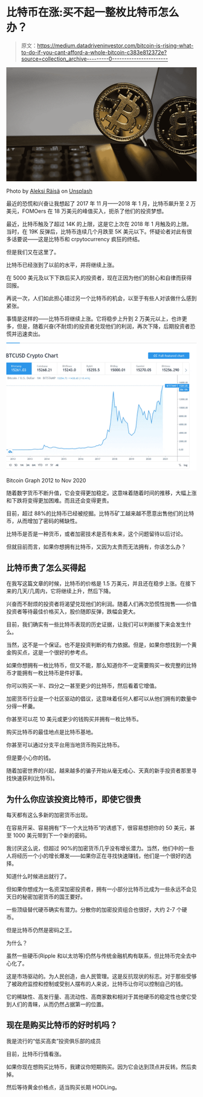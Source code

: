 # 比特币在涨:买不起一整枚比特币怎么办？

> 原文：<https://medium.datadriveninvestor.com/bitcoin-is-rising-what-to-do-if-you-cant-afford-a-whole-bitcoin-c383e812372e?source=collection_archive---------0----------------------->

![](img/fd5326b067cafd85ec664fa730ce4b73.png)

Photo by [Aleksi Räisä](https://unsplash.com/@denarium_bitcoin?utm_source=medium&utm_medium=referral) on [Unsplash](https://unsplash.com?utm_source=medium&utm_medium=referral)

最近的恐慌和兴奋让我想起了 2017 年 11 月——2018 年 1 月，比特币飙升至 2 万美元，FOMOers 在 18 万美元的峰值买入，扼杀了他们的投资梦想。

最近，比特币触及了超过 14K 的上限，这是它上次在 2018 年 1 月触及的上限。当时，在 19K 反弹后，比特币连续几个月跌至 5K 美元以下。怀疑论者对此有很多话要说——这是比特币和 crpytocurrency 疯狂的终结。

但是我们又在这里了。

比特币已经涨到了以前的水平，并将继续上涨。

在 5000 美元及以下下跌后买入的投资者，现在正因为他们的耐心和自律而获得回报。

再说一次，人们如此担心错过另一个比特币的机会，以至于有些人对该做什么感到紧张。

事情是这样的——比特币将继续上涨。它将稳步上升到 2 万美元以上，也许更多，但是，随着兴奋(不耐烦)的投资者兑现他们的利润，再次下降，后期投资者恐慌并迅速卖出。

![](img/5909439ffb59d9c1a78954699a51d5b2.png)

Bitcoin Graph 2012 to Nov 2020

随着数字货币不断升值，它会变得更加稳定。这意味着随着时间的推移，大幅上涨和下跌将变得更加困难。而且还会变得更贵。

目前，超过 88%的比特币已经被挖掘。比特币矿工越来越不愿意出售他们的比特币，从而增加了密码的稀缺性。

比特币是否是一种货币，或者加密技术是否有未来，这个问题留待以后讨论。

但就目前而言，如果你想拥有比特币，又因为太贵而无法拥有，你该怎么办？

## 比特币贵了怎么买得起

在我写这篇文章的时候，比特币的价格是 1.5 万美元，并且还在稳步上涨。在接下来的几天/几周内，它将继续上升，然后下降。

兴奋而不耐烦的投资者将渴望兑现他们的利润。随着人们再次恐慌性抛售——价值投资者等待最佳价格买入，股价随即反弹，跌幅会更大。

目前，我们确实有一些比特币表现的历史证据，让我们可以判断接下来会发生什么。

当然，这不是一个保证。也不是投资判断的有力依据。但是，如果你想找到一个黄金购买点，这是一个很好的参考点。

如果你想拥有一枚比特币，但又不能，那么知道你不一定需要购买一枚完整的比特币才能拥有一枚比特币是件好事。

你可以购买一半、四分之一甚至更少的比特币，然后看着它增值。

加密货币行业是一个社区驱动的倡议，这意味着任何人都可以从他们拥有的数量中分得一杯羹。

你甚至可以花 10 美元或更少的钱购买并拥有一枚比特币。

购买比特币的最佳地点是比特币基地。

你甚至可以通过分支平台用当地货币购买比特币。

但是要小心你的钱。

随着加密世界的兴起，越来越多的骗子开始从毫无戒心、天真的新手投资者那里寻找快速获利(比特币)。

## 为什么你应该投资比特币，即使它很贵

每天都有这么多新的加密货币出现。

在容易开采、容易拥有“下一个大比特币”的诱惑下，很容易想把你的 50 美元，甚至 1000 美元带到下一个新的密码。

我讨厌这么说，但超过 90%的加密货币几乎没有增长潜力。当然，他们中的一些人将经历一个小的增长爆发——如果你正在寻找快速赚钱，他们是一个很好的选择。

知道什么时候进出就行了。

但如果你想成为一名资深加密投资者，拥有一小部分比特币比成为一些永远不会见天日的秘密加密货币的国王要好。

一些顶级替代硬币确实有潜力。分散你的加密投资组合也很好，大约 2-7 个硬币。

但是比特币仍然是密码之王。

为什么？

虽然一些硬币(Ripple 和以太坊等)仍然与传统金融机构有联系，但比特币完全去中心化了。

这是市场驱动的。为人民创造，由人民管理。这是反抗现状的标志。对于那些受够了被政府监控和控制或受别人摆布的人来说，比特币让你可以控制自己的钱。

它的稀缺性、高发行量、高流动性、高商家数和相对于其他硬币的稳定性也使它受到人们的青睐，从而仍然占据第一的位置。

## 现在是购买比特币的好时机吗？

我是流行的“低买高卖”投资俱乐部的成员

目前，比特币行情看涨。

如果你现在想购买比特币，我建议你短期购买。因为它会达到顶点并反转。然后卖掉。

然后等待黄金价格点，适当购买长期 HODLing。